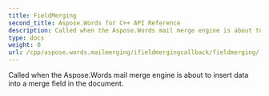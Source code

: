 ```yaml
---
title: FieldMerging
second_title: Aspose.Words for C++ API Reference
description: Called when the Aspose.Words mail merge engine is about to insert data into a merge field in the document. 
type: docs
weight: 0
url: /cpp/aspose.words.mailmerging/ifieldmergingcallback/fieldmerging/
---
```


Called when the Aspose.Words mail merge engine is about to insert data into a merge field in the document. 

